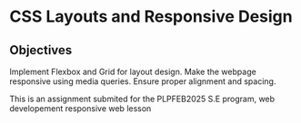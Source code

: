 # CSS Layouts and Responsive Design

## Objectives

Implement Flexbox and Grid for layout design.
Make the webpage responsive using media queries.
Ensure proper alignment and spacing.

This is an assignment submited for the PLPFEB2025 S.E program, web developement responsive web lesson
